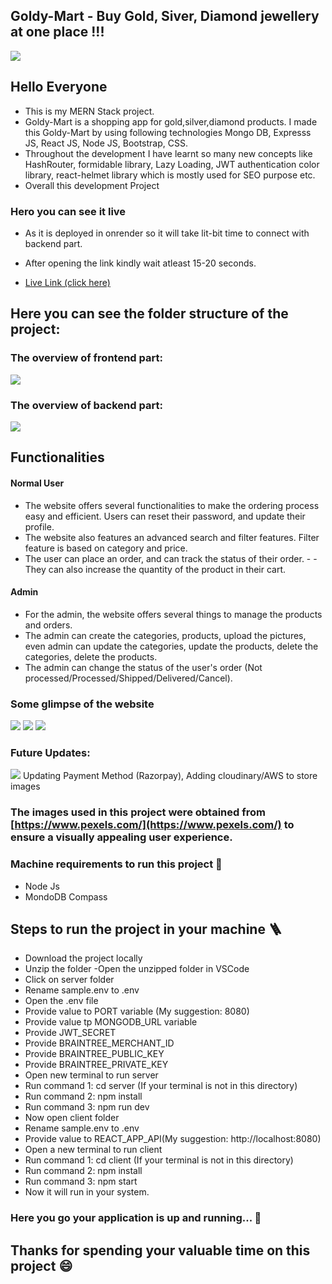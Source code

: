 ## Goldy-Mart - Buy Gold, Siver, Diamond jewellery at one place !!!

![](./images/todo.png)

## Hello Everyone

- This is my MERN Stack project.
- Goldy-Mart is a shopping app for gold,silver,diamond products. I made this Goldy-Mart by using following technologies Mongo DB, Expresss JS, React JS, Node JS, Bootstrap, CSS.
- Throughout the development I have learnt so many new concepts like HashRouter, formidable library, Lazy Loading, JWT authentication color library, react-helmet library which is mostly used for SEO purpose etc.
- Overall this development Project

### Hero you can see it live

- As it is deployed in onrender so it will take lit-bit time to connect with backend part.
- After opening the link kindly wait atleast 15-20 seconds.

- [Live Link (click here)](https://mart-view.onrender.com/)

## Here you can see the folder structure of the project:

### The overview of frontend part:

![](/imagess/Frontend.png)

### The overview of backend part:

![](/imagess/Backend.png)

## Functionalities

#### Normal User

- The website offers several functionalities to make the ordering process easy and efficient. Users can reset their password, and update their profile.
- The website also features an advanced search and filter features. Filter feature is based on category and price.
- The user can place an order, and can track the status of their order. - - They can also increase the quantity of the product in their cart.

#### Admin

- For the admin, the website offers several things to manage the products and orders.
- The admin can create the categories, products, upload the pictures, even admin can update the categories, update the products, delete the categories, delete the products.
- The admin can change the status of the user's order (Not processed/Processed/Shipped/Delivered/Cancel).

### Some glimpse of the website

![](/imagess/img1.png)
![](/imagess/img2.png)
![](/imagess/img3.png)
### Future Updates:

![](https://img.shields.io/badge/New-Update-brightgreen) Updating Payment Method (Razorpay), Adding cloudinary/AWS to store images

### The images used in this project were obtained from [https://www.pexels.com/](https://www.pexels.com/) to ensure a visually appealing user experience.

### Machine requirements to run this project 🎯

- Node Js
- MondoDB Compass

## Steps to run the project in your machine 🪜

- Download the project locally
- Unzip the folder
  -Open the unzipped folder in VSCode
- Click on server folder
- Rename sample.env to .env
- Open the .env file
- Provide value to PORT variable (My suggestion: 8080)
- Provide value tp MONGODB_URL variable
- Provide JWT_SECRET
- Provide BRAINTREE_MERCHANT_ID
- Provide BRAINTREE_PUBLIC_KEY
- Provide BRAINTREE_PRIVATE_KEY
- Open new terminal to run server
- Run command 1: cd server (If your terminal is not in this directory)
- Run command 2: npm install
- Run command 3: npm run dev
- Now open client folder
- Rename sample.env to .env
- Provide value to REACT_APP_API(My suggestion: http://localhost:8080)
- Open a new terminal to run client
- Run command 1: cd client (If your terminal is not in this directory)
- Run command 2: npm install
- Run command 3: npm start
- Now it will run in your system.

### Here you go your application is up and running... 🎉

## Thanks for spending your valuable time on this project 😄
